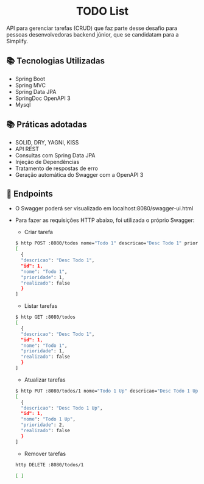 <h1 align="center">TODO List</h1>

API para gerenciar tarefas (CRUD) que faz parte desse desafio para pessoas desenvolvedoras backend júnior, que se candidatam para a Simplify.


## 📚 Tecnologias Utilizadas

- Spring Boot
- Spring MVC
- Spring Data JPA
- SpringDoc OpenAPI 3
- Mysql

## 📚 Práticas adotadas

- SOLID, DRY, YAGNI, KISS
- API REST
- Consultas com Spring Data JPA
- Injeção de Dependências
- Tratamento de respostas de erro
- Geração automática do Swagger com a OpenAPI 3

## 🔎 Endpoints

- O Swagger poderá ser visualizado em localhost:8080/swagger-ui.html
- Para fazer as requisições HTTP abaixo, foi utilizada o próprio Swagger:

  - Criar tarefa
  ```bash
  $ http POST :8080/todos nome="Todo 1" descricao="Desc Todo 1" prioridade=1
  [
    {
    "descricao": "Desc Todo 1",
    "id": 1,
    "nome": "Todo 1",
    "prioridade": 1,
    "realizado": false
    }
  ]
  ```
  - Listar tarefas
  ```bash
  $ http GET :8080/todos
  [
    {
    "descricao": "Desc Todo 1",
    "id": 1,
    "nome": "Todo 1",
    "prioridade": 1,
    "realizado": false
    }
  ]
  ```
    
  - Atualizar tarefas
  ```bash
  $ http PUT :8080/todos/1 nome="Todo 1 Up" descricao="Desc Todo 1 Up" prioridade=2
  [
    {
    "descricao": "Desc Todo 1 Up",
    "id": 1,
    "nome": "Todo 1 Up",
    "prioridade": 2,
    "realizado": false
    }
  ]
  ```
  - Remover tarefas
  ```bash
  http DELETE :8080/todos/1
  
  [ ]
  ```

